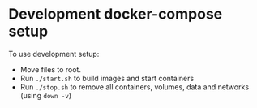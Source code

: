 # Development docker-compose setup

To use development setup:
- Move files to root.
- Run `./start.sh` to build images and start containers
- Run `./stop.sh` to remove all containers, volumes, data and networks (using `down -v`) 
